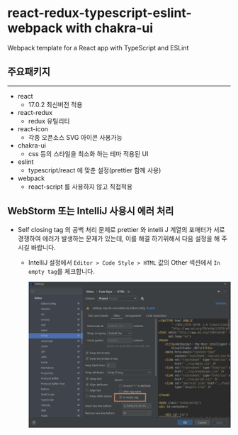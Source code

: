 # react-redux-typescript-eslint-webpack with chakra-ui

Webpack template for a React app with TypeScript and ESLint

## 주요패키지
<hr />

* react
    * 17.0.2 최신버전 적용
* react-redux
    * redux 유틸리티
* react-icon
    * 각종 오픈소스 SVG 아이콘 사용가능
* chakra-ui
    * css 등의 스타일을 최소화 하는 테마 적용된 UI
* eslint
    * typescript/react 에 맞춘 설정(prettier 함께 사용)
* webpack
    * react-script 를 사용하지 않고 직접적용

## WebStorm 또는 IntelliJ 사용시 에러 처리

* Self closing tag 의 공백 처리 문제로 prettier 와 intelli J 계열의 포매터가 서로 경쟁하여 에러가 발생하는 문제가 있는데, 이를 해결 하기위해서 다음 설정을 해 주시길 바랍니다.
    * IntelliJ 설정에서 `Editor > Code Style > HTML` 값의 Other 섹션에서 `In empty tag`를 체크합니다.

      ![IntelliJ 설정 수정 위치](docs/intelli-html-in-empty-tag.png)
